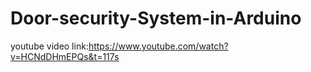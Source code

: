 # Door-security-System-in-Arduino
youtube video link:https://www.youtube.com/watch?v=HCNdDHmEPQs&t=117s
